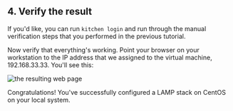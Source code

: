 ## 4. Verify the result

If you'd like, you can run `kitchen login` and run through the manual verification steps that you performed in the previous tutorial.

Now verify that everything's working. Point your browser on your workstation to the IP address that we assigned to the virtual machine, 192.168.33.33. You'll see this:

![the resulting web page](/assets/images/misc/webapp_result_test_kitchen.png)

Congratulations! You've successfully configured a LAMP stack on CentOS on your local system.

